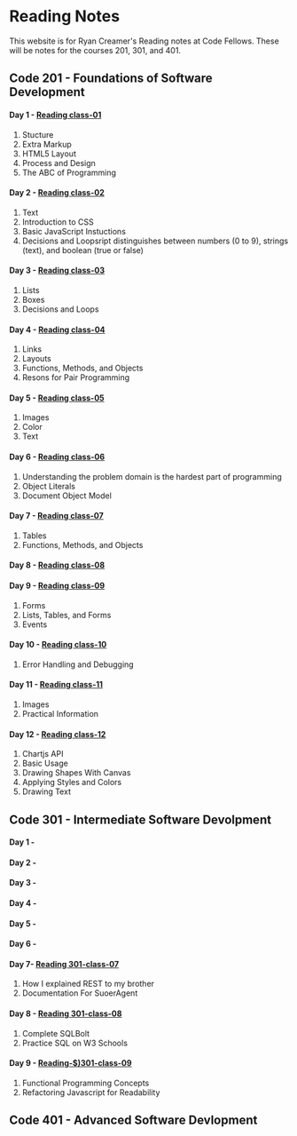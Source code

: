 # Reading Notes
This website is for Ryan Creamer's Reading notes at Code Fellows. These will be notes for the courses 201, 301, and 401. 

## Code 201 - Foundations of Software Development
#### Day 1 - [Reading class-01](class-01.md)
  1. Stucture
  2. Extra Markup 
  3. HTML5 Layout
  4. Process and Design 
  5. The ABC of Programming
#### Day 2 - [Reading class-02](class-02.md)
  1. Text
  2. Introduction to CSS
  3. Basic JavaScript Instuctions
  4. Decisions and Loopsript distinguishes between numbers (0 to 9), strings (text), and boolean (true or false)
#### Day 3 - [Reading class-03](class-03.md)
  1. Lists 
  2. Boxes
  3. Decisions and Loops
#### Day 4 - [Reading class-04](class-04.md)
1. Links
2. Layouts
3. Functions, Methods, and Objects
4. Resons for Pair Programming
#### Day 5 - [Reading class-05](class-05.md)
1. Images
2. Color 
3. Text
#### Day 6 - [Reading class-06](class-06.md)
1. Understanding the problem domain is the hardest part of programming
2. Object Literals 
3. Document Object Model
#### Day 7 - [Reading class-07](class-07.md)
1. Tables
2. Functions, Methods, and Objects
#### Day 8 - [Reading class-08](class-08.md)

#### Day 9 - [Reading class-09](class-09.md)
1. Forms
2. Lists, Tables, and Forms
3. Events
#### Day 10 - [Reading class-10](class-10.md)
1. Error Handling and Debugging
#### Day 11 - [Reading class-11](class-11.md)
1. Images
2. Practical Information
#### Day 12 - [Reading class-12](class-12.md)
1. Chartjs API
2. Basic Usage
3. Drawing Shapes With Canvas
4. Applying Styles and Colors
5. Drawing Text
## Code 301 - Intermediate Software Devolpment 
#### Day 1 -
#### Day 2 -
#### Day 3 - 
#### Day 4 - 
#### Day 5 - 
#### Day 6 - 
#### Day 7- [Reading 301-class-07](301-class-07.md)
1. How I explained REST to my brother
2. Documentation For SuoerAgent
#### Day 8 - [Reading 301-class-08](301-class-08.md)
1. Complete SQLBolt
2. Practice SQL on W3 Schools
#### Day 9 - [Reading-$)301-class-09](301-class-09.md)
1. Functional Programming Concepts
2. Refactoring Javascript for Readability
## Code 401 - Advanced Software Devlopment
